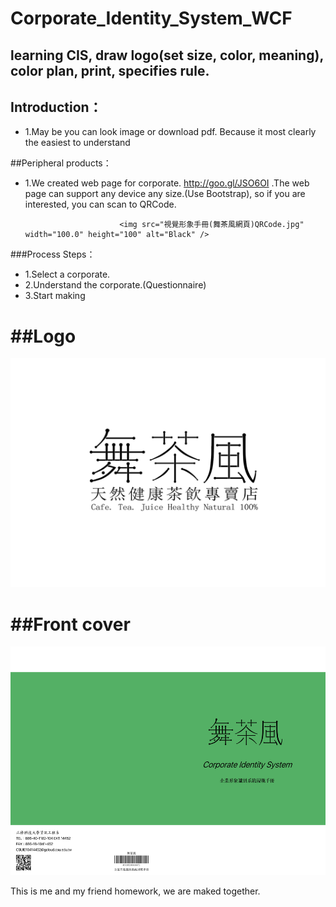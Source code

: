 Corporate_Identity_System_WCF
======
## learning CIS, draw logo(set size, color, meaning), color plan, print, specifies rule.
## Introduction：
- 1.May be you can look image or download pdf. Because it most clearly the easiest to understand

##Peripheral products：
- 1.We created web page for corporate. http://goo.gl/JSO6OI .The web page can support any device any size.(Use Bootstrap), so if you are interested, you can scan to QRCode.

                           <img src="視覺形象手冊(舞茶風網頁)QRCode.jpg" width="100.0" height="100" alt="Black" /> 


###Process Steps：

- 1.Select a corporate.
- 2.Understand the corporate.(Questionnaire)
- 3.Start making

##Logo
===============
<img src="舞茶風.png" width="531" height="366" alt="Black" />

##Front cover
===============
<img src="視覺形象手冊(舞茶風)封面.jpg" width="531" height="366" alt="Black" />

This is me and my friend homework, we are maked together.
